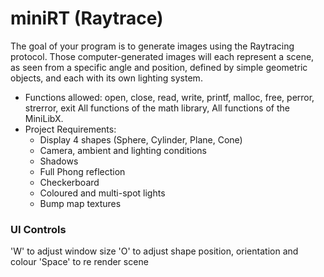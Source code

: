 # miniRT (Raytrace)
The goal of your program is to generate images using the Raytracing protocol. Those computer-generated images will each represent a scene, as seen from a specific angle and position, defined by simple geometric objects, and each with its own lighting system.
- Functions allowed:  open, close, read, write, printf, malloc, free, perror, strerror, exit All functions of the math library, All functions of the MiniLibX.
- Project Requirements:
    - Display 4 shapes (Sphere, Cylinder, Plane, Cone)
    - Camera, ambient and lighting conditions
    - Shadows
    - Full Phong reflection
    - Checkerboard
    - Coloured and multi-spot lights
    - Bump map textures
   
### UI Controls
'W' to adjust window size
'O' to adjust shape position, orientation and colour
'Space' to re render scene
